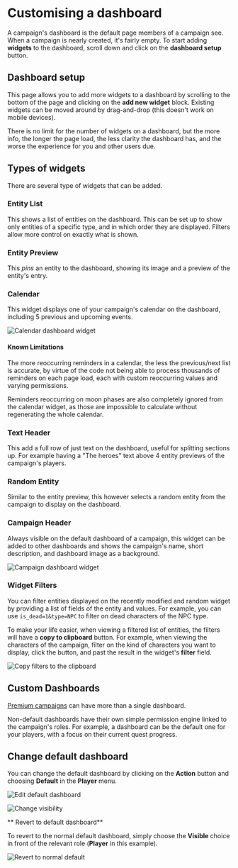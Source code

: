 # Customising a dashboard

A campaign's dashboard is the default page members of a campaign see. When a campaign is nearly created, it's fairly empty. To start adding **widgets** to the dashboard, scroll down and click on the **dashboard setup** button.

## Dashboard setup

This page allows you to add more widgets to a dashboard by scrolling to the bottom of the page and clicking on the **add new widget** block. Existing widgets can be moved around by drag-and-drop (this doesn't work on mobile devices).

There is no limit for the number of widgets on a dashboard, but the more info, the longer the page load, the less clarity the dashboard has, and the worse the experience for you and other users due.


## Types of widgets

There are several type of widgets that can be added.

### Entity List

This shows a list of entities on the dashboard. This can be set up to show only entities of a specific type, and in which order they are displayed. Filters allow more control on exactly what is shown.

### Entity Preview

This *pins* an entity to the dashboard, showing its image and a preview of the entity's entry.

### Calendar

This widget displays one of your campaign's calendar on the dashboard, including 5 previous and upcoming events.

![Calendar dashboard widget](img/dashboard-calendar.png)

#### Known Limitations

The more reoccurring reminders in a calendar, the less the previous/next list is accurate, by virtue of the code not being able to process thousands of reminders on each page load, each with custom reoccurring values and varying permissions.

Reminders reoccurring on moon phases are also completely ignored from the calendar widget, as those are impossible to calculate without regenerating the whole calendar.

### Text Header

This add a full row of just text on the dashboard, useful for splitting sections up. For example having a "The heroes" text above 4 entity previews of the campaign's players.

### Random Entity

Similar to the entity preview, this however selects a random entity from the campaign to display on the dashboard.

### Campaign Header

Always visible on the default dashboard of a campaign, this widget can be added to other dashboards and shows the campaign's name, short description, and dashboard image as a background.

![Campaign dashboard widget](img/dashboard-campaign.png)

### Widget Filters

You can filter entities displayed on the recently modified and random widget by providing a list of fields of the entity and values. For example, you can use `is_dead=1&type=NPC` to filter on dead characters of the NPC type.

To make your life easier, when viewing a filtered list of entities, the filters will have a **copy to clipboard** button. For example, when viewing the characters of the campaign, filter on the kind of characters you want to display, click the button, and past the result in the widget's **filter** field.

![Copy filters to the clipboard](img/dashboard-filters.png)



## Custom Dashboards

[Premium campaigns](https://kanka.io/premium) can have more than a single dashboard.

Non-default dashboards have their own simple permission engine linked to the campaign's roles. For example, a dashboard can be the default one for your players, with a focus on their current quest progress.

## Change default dashboard

You can change the default dashboard by clicking on the **Action** button and choosing **Default** in the **Player** menu.

![Edit default dashboard](img/db_action_btn.png)

![Change visibility](img/db_default_menu.png)

** Revert to default dashboard**

To revert to the normal default dashboard, simply choose the **Visible** choice in front of the relevant role (**Player** in this example).

![Revert to normal default](img/db_visible_menu.png)